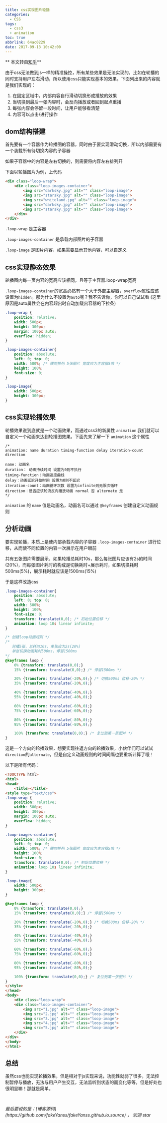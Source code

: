 ```yaml
---
title: css实现图片轮播
categories:
  - CSS
tags:
  - css3
  - animation
toc: true
abbrlink: 64ac0229
date: 2017-09-13 10:42:00
---
```

** 本文转自[知乎](https://zhuanlan.zhihu.com/p/25033131)**

由于css无法做到js一样的精准操控，所有某些效果是无法实现的，比如在轮播的同时支持用户左右滑动，所以使用css只能实现基本的效果。下面列出来的内容就是我们实现的：

1. 在固定区域中，内部内容自行滑动切换形成播放的效果
2. 当切换到最后一张内容时，会反向播放或者回到起点重播
3. 每张内容会停留一段时间，让用户能够看清楚
4. 内容可以点击/进行操作

## dom结构搭建
首先要有一个容器作为轮播图的容器，同时由于要实现滑动切换，所以内部需要有一个装载所有待切换内容的子容器

如果子容器中的内容是左右切换的，则需要将内容左右排列开

下面以轮播图片为例，上代码
```html
<div class="loop-wrap">
    <div class="loop-images-container">
        <img src="darksky.jpg" alt="" class="loop-image">
        <img src="starsky.jpg" alt="" class="loop-image">
        <img src="whiteland.jpg" alt="" class="loop-image">
        <img src="darksky.jpg" alt="" class="loop-image">
        <img src="starsky.jpg" alt="" class="loop-image">
    </div>
</div>
```
`.loop-wrap` 是主容器

`.loop-images-container` 是承载内部图片的子容器

`.loop-image` 是图片内容，如果需要显示其他内容，可以自定义

## css实现静态效果

轮播图内每一页内容的宽高应该相同，且等于主容器.loop-wrap宽高

`.loop-images-container`的宽高必然有一个大于外部主容器，`overflow`属性应该设置为`hidden`。那为什么不设置为`auto`呢？我不告诉你，你可以自己试试看
(这里原因是auto属性会在内容超出时自动加载出容器的下拉条)
```css
.loop-wrap {
    position: relative;
    width: 500px;
    height: 300px;
    margin: 100px auto;
    overflow: hidden;
}

.loop-images-container{
    position: absolute;
    left: 0; top: 0;
    width: 500%; /* 横向排列 5张图片 宽度应为主容器5倍 */
    height: 100%;
    font-size: 0;
}

.loop-image{
    width: 500px;
    height: 300px;
}
```

## css实现轮播效果
轮播效果说到底就是一个动画效果，而通过css3的新属性 `animation` 我们就可以自定义一个动画来达到轮播图效果。下面先来了解一下 `animation` 这个属性
```
/*
animation: name duration timing-function delay iteration-count direction

name: 动画名
duration： 动画持续时间 设置为0则不执行
timing-function：动画速度曲线
delay：动画延迟开始时间 设置为0则不延迟
iteration-count：动画循环次数 设置为infinite则无限次循环
direction：是否应该轮流反向播放动画 normal 否 alternate 是
*/
```
`animation` 的 `name` 值是动画名，动画名可以通过 `@keyframes` 创建自定义动画规则

## 分析动画
要实现轮播，本质上是使内部承载内容的子容器 `.loop-images-container` 进行位移，从而使不同位置的内容一次展示在用户眼前

共有五张图片需要展示，如果轮播总耗时10s，那么每张图片应该有2s的时间(20%)，而每张图片耗时的构成是切换耗时+展示耗时，如果切换耗时500ms(5%)，展示耗时就应该是1500ms(15%)

于是这样改造css
```css
.loop-images-container{
    position: absolute;
    left: 0; top: 0;
    width: 500%;
    height: 100%;
    font-size: 0;
    transform: translate(0,0); /* 初始位置位移 */
    animation: loop 10s linear infinite;
}

/* 创建loop动画规则 */
/* 
   轮播5张，总耗时10s，单张应为2s(20%)
   单张切换动画耗时500ms，停留1500ms
*/
@keyframes loop {
    0% {transform: translate(0,0);}
    15% {transform: translate(0,0);} /* 停留1500ms */

    20% {transform: translate(-20%,0);} /* 切换500ms 位移-20% */
    35% {transform: translate(-20%,0);}

    40% {transform: translate(-40%,0);}
    55% {transform: translate(-40%,0);}

    60% {transform: translate(-60%,0);}
    75% {transform: translate(-60%,0);}

    80% {transform: translate(-80%,0);}
    95% {transform: translate(-80%,0);}

    100% {transform: translate(0,0);} /* 复位到第一张图片 */
}
```

这是一个方向的轮播效果，想要实现往返方向的轮播效果，小伙伴们可以试试`direction`的`alternate`，但是自定义动画规则的时间间隔也要重新计算了哦！

以下是所有代码：
```html
<!DOCTYPE html>
<html>
<head>
	<title></title>
<style type="text/css">
.loop-wrap {
    position: relative;
    width: 500px;
    height: 300px;
    margin: 100px auto;
    overflow: hidden;
}

.loop-images-container{
    position: absolute;
    left: 0; top: 0;
    width: 500%; /* 横向排列 5张图片 宽度应为主容器5倍 */
    height: 100%;
    font-size: 0;
    transform: translate(0,0); /* 初始位置位移 */
    animation: loop 10s linear infinite;
}

.loop-image{
    width: 500px;
    height: 300px;
}

@keyframes loop {
    0% {transform: translate(0,0);}
    15% {transform: translate(0,0);} /* 停留1500ms */

    20% {transform: translate(-20%,0);} /* 切换500ms 位移-20% */
    35% {transform: translate(-20%,0);}

    40% {transform: translate(-40%,0);}
    55% {transform: translate(-40%,0);}

    60% {transform: translate(-60%,0);}
    75% {transform: translate(-60%,0);}

    80% {transform: translate(-80%,0);}
    95% {transform: translate(-80%,0);}

    100% {transform: translate(0,0);} /* 复位到第一张图片 */
}
</style>
</head>
<body>
	<div class="loop-wrap">
    <div class="loop-images-container">
        <img src="1.jpg" alt="" class="loop-image">
        <img src="2.jpg" alt="" class="loop-image">
        <img src="3.jpg" alt="" class="loop-image">
        <img src="4.jpg" alt="" class="loop-image">
        <img src="5.jpg" alt="" class="loop-image">
    </div>
</div>
</body>
</html>
```

## 总结 

虽然css也能实现轮播效果，但是相对于js实现来说，功能性就弱了很多，无法控制暂停与播放，无法与用户产生交互，无法监听到状态的而变化等等，但是好处也很明显嘛！那就是简单。

<br>

<p id="div-border-top-green"><i>最后要说的是：[博客源码](https://github.com/fakeYanss/fakeYanss.github.io.source) ， 欢迎 star</i></p>